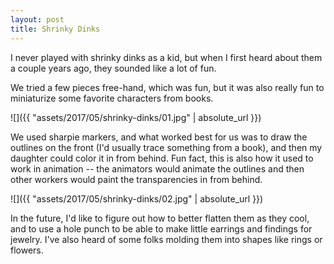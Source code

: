 ```yaml
---
layout: post
title: Shrinky Dinks
---
```

I never played with shrinky dinks as a kid, but when I first heard about them
a couple years ago, they sounded like a lot of fun.

We tried a few pieces free-hand, which was fun, but it was also really fun to
miniaturize some favorite characters from books.

![]({{ "assets/2017/05/shrinky-dinks/01.jpg" | absolute_url }})

We used sharpie markers, and what worked best for us was to draw the outlines
on the front (I'd usually trace something from a book), and then my daughter
could color it in from behind. Fun fact, this is also how it used to work in
animation -- the animators would animate the outlines and then other workers
would paint the transparencies in from behind.

![]({{ "assets/2017/05/shrinky-dinks/02.jpg" | absolute_url }})

In the future, I'd like to figure out how to better flatten them as they cool,
and to use a hole punch to be able to make little earrings and findings for
jewelry. I've also heard of some folks molding them into shapes like rings or
flowers.
